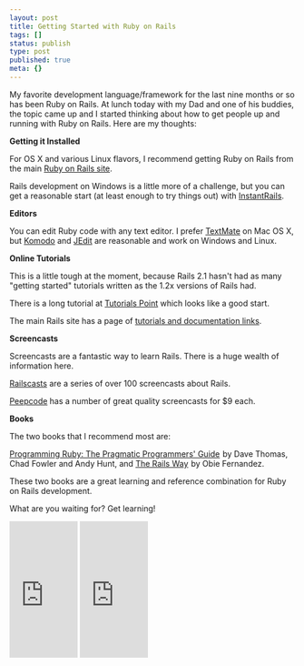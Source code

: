 ```yaml
---
layout: post
title: Getting Started with Ruby on Rails
tags: []
status: publish
type: post
published: true
meta: {}
---
```

My favorite development language/framework for the last nine months or so has been Ruby on Rails.  At lunch today with my Dad and one of his buddies, the topic came up and I started thinking about how to get people up and running with Ruby on Rails.  Here are my thoughts:

<strong>Getting it Installed</strong>

For OS X and various Linux flavors, I recommend getting Ruby on Rails from the main <a href="http://www.rubyonrails.org/down">Ruby on Rails site</a>.  

Rails development on Windows is a little more of a challenge, but you can get a reasonable start (at least enough to try things out) with <a href="http://instantrails.rubyforge.org/">InstantRails</a>.  

<strong>Editors</strong>

You can edit Ruby code with any text editor.  I prefer <a href="http://macromates.com/">TextMate</a> on Mac OS X, but <a href="http://www.activestate.com/Products/komodo_ide/index.mhtml">Komodo</a> and <a href="http://www.jedit.org/">JEdit</a> are reasonable and work on Windows and Linux.

<strong>Online Tutorials</strong>

This is a little tough at the moment, because Rails 2.1 hasn't had as many "getting started" tutorials written as the 1.2x versions of Rails had.  

There is a long tutorial at <a href="http://www.tutorialspoint.com/ruby-on-rails-2.1/index.htm">Tutorials Point</a> which looks like a good start.

The main Rails site has a page of <a href="http://www.rubyonrails.org/docs">tutorials and documentation links</a>.

<strong>Screencasts</strong>

Screencasts are a fantastic way to learn Rails.  There is a huge wealth of information here.

<a href="http://railscasts.com">Railscasts</a> are a series of over 100 screencasts about Rails.

<a href="http://peepcode.com/">Peepcode</a> has a number of great quality screencasts for $9 each.

<strong>Books</strong>

The two books that I recommend most are:

<a href="http://www.amazon.com/gp/redirect.html?ie=UTF8&location=http%3A%2F%2Fwww.amazon.com%2FProgramming-Ruby-Pragmatic-Programmers-Second%2Fdp%2F0974514055%3Fie%3DUTF8%26s%3Dbooks%26qid%3D1213750192%26sr%3D1-1&tag=comahill-20&linkCode=ur2&camp=1789&creative=9325">Programming Ruby: The Pragmatic Programmers' Guide</a><img src="http://www.assoc-amazon.com/e/ir?t=comahill-20&amp;l=ur2&amp;o=1" width="1" height="1" border="0" alt="" style="border:none !important; margin:0px !important;" /> by Dave Thomas, Chad Fowler and Andy Hunt,  and <a href="http://www.amazon.com/gp/redirect.html?ie=UTF8&location=http%3A%2F%2Fwww.amazon.com%2FRails-Way-Addison-Wesley-Professional-Ruby%2Fdp%2F0321445619%3Fie%3DUTF8%26s%3Dbooks%26qid%3D1213750036%26sr%3D8-1&tag=comahill-20&linkCode=ur2&camp=1789&creative=9325">The Rails Way</a><img src="http://www.assoc-amazon.com/e/ir?t=comahill-20&amp;l=ur2&amp;o=1" width="1" height="1" border="0" alt="" style="border:none !important; margin:0px !important;" /> by Obie Fernandez.

These two books are a great learning and reference combination for Ruby on Rails development.

What are you waiting for?  Get learning!

<iframe src="http://rcm.amazon.com/e/cm?t=comahill-20&o=1&p=8&l=as1&asins=0974514055&fc1=000000&IS2=1&lt1=_blank&lc1=0000FF&bc1=000000&bg1=FFFFFF&f=ifr" style="width:120px;height:240px;" scrolling="no" marginwidth="0" marginheight="0" frameborder="0"></iframe> <iframe src="http://rcm.amazon.com/e/cm?t=comahill-20&o=1&p=8&l=as1&asins=0321445619&fc1=000000&IS2=1&lt1=_blank&lc1=0000FF&bc1=000000&bg1=FFFFFF&f=ifr" style="width:120px;height:240px;" scrolling="no" marginwidth="0" marginheight="0" frameborder="0"></iframe>

